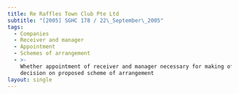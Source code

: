 ```yaml
---
title: Re Raffles Town Club Pte Ltd
subtitle: "[2005] SGHC 178 / 22\_September\_2005"
tags:
  - Companies
  - Receiver and manager
  - Appointment
  - Schemes of arrangement
  - >-
    Whether appointment of receiver and manager necessary for making of informed
    decision on proposed scheme of arrangement
layout: single
---
```


